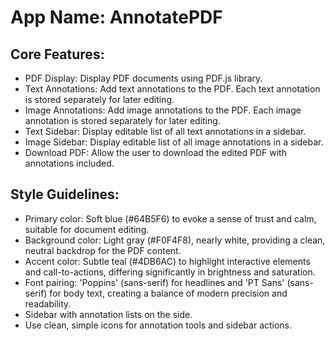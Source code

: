 # **App Name**: AnnotatePDF

## Core Features:

- PDF Display: Display PDF documents using PDF.js library.
- Text Annotations: Add text annotations to the PDF. Each text annotation is stored separately for later editing.
- Image Annotations: Add image annotations to the PDF. Each image annotation is stored separately for later editing.
- Text Sidebar: Display editable list of all text annotations in a sidebar.
- Image Sidebar: Display editable list of all image annotations in a sidebar.
- Download PDF: Allow the user to download the edited PDF with annotations included.

## Style Guidelines:

- Primary color: Soft blue (#64B5F6) to evoke a sense of trust and calm, suitable for document editing.
- Background color: Light gray (#F0F4F8), nearly white, providing a clean, neutral backdrop for the PDF content.
- Accent color: Subtle teal (#4DB6AC) to highlight interactive elements and call-to-actions, differing significantly in brightness and saturation.
- Font pairing: 'Poppins' (sans-serif) for headlines and 'PT Sans' (sans-serif) for body text, creating a balance of modern precision and readability.
- Sidebar with annotation lists on the side.
- Use clean, simple icons for annotation tools and sidebar actions.